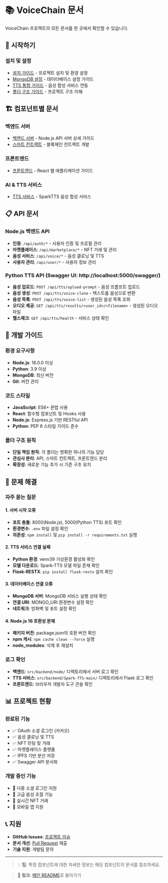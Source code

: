 # 📚 VoiceChain 문서

VoiceChain 프로젝트의 모든 문서를 한 곳에서 확인할 수 있습니다.

## 🚀 시작하기

### 설치 및 설정
- [설치 가이드](setup-guide.md) - 프로젝트 설치 및 환경 설정
- [MongoDB 설정](mongodb-setup.md) - 데이터베이스 설정 가이드
- [TTS 통합 가이드](tts-integration-guide.md) - 음성 합성 서비스 연동
- [폴더 구조 가이드](folder-structure.md) - 프로젝트 구조 이해

## 🏗️ 컴포넌트별 문서

### 백엔드 서버
- [백엔드 서버](components/backend.md) - Node.js API 서버 상세 가이드
- [스마트 컨트랙트](components/smart-contracts.md) - 블록체인 컨트랙트 개발

### 프론트엔드
- [프론트엔드](components/frontend.md) - React 웹 애플리케이션 가이드

### AI & TTS 서비스
- [TTS 서비스](components/tts-service.md) - SparkTTS 음성 합성 서비스

## 📋 API 문서

### Node.js 백엔드 API
- **인증**: `/api/auth/*` - 사용자 인증 및 프로필 관리
- **마켓플레이스**: `/api/marketplace/*` - NFT 거래 및 관리
- **음성 서비스**: `/api/voice/*` - 음성 클로닝 및 TTS
- **사용자 관리**: `/api/user/*` - 사용자 정보 관리

### Python TTS API (Swagger UI: http://localhost:5000/swagger/)
- **음성 업로드**: `POST /api/tts/upload-prompt` - 음성 프롬프트 업로드
- **음성 생성**: `POST /api/tts/voice-clone` - 텍스트를 음성으로 변환
- **음성 목록**: `POST /api/tts/voice-list` - 생성된 음성 목록 조회
- **오디오 제공**: `GET /api/tts/results/<user_id>/<filename>` - 생성된 오디오 파일
- **헬스체크**: `GET /api/tts/health` - 서비스 상태 확인

## 🔧 개발 가이드

### 환경 요구사항
- **Node.js**: 16.0.0 이상
- **Python**: 3.9 이상
- **MongoDB**: 최신 버전
- **Git**: 버전 관리

### 코드 스타일
- **JavaScript**: ES6+ 문법 사용
- **React**: 함수형 컴포넌트 및 Hooks 사용
- **Node.js**: Express.js 기반 RESTful API
- **Python**: PEP 8 스타일 가이드 준수

### 폴더 구조 원칙
- **단일 책임 원칙**: 각 폴더는 명확한 하나의 기능 담당
- **관심사 분리**: API, 스마트 컨트랙트, 프론트엔드 분리
- **확장성**: 새로운 기능 추가 시 기존 구조 유지

## 🐛 문제 해결

### 자주 묻는 질문

#### 1. 서버 시작 오류
- **포트 충돌**: 8000(Node.js), 5000(Python TTS) 포트 확인
- **환경변수**: `.env` 파일 설정 확인
- **의존성**: `npm install` 및 `pip install -r requirements.txt` 실행

#### 2. TTS 서비스 연결 실패
- **Python 환경**: venv39 가상환경 활성화 확인
- **모델 다운로드**: Spark-TTS 모델 파일 존재 확인
- **Flask-RESTX**: `pip install flask-restx` 설치 확인

#### 3. 데이터베이스 연결 오류
- **MongoDB 서버**: MongoDB 서비스 실행 상태 확인
- **연결 URI**: MONGO_URI 환경변수 설정 확인
- **네트워크**: 방화벽 및 포트 설정 확인

#### 4. Node.js 16 호환성 문제
- **패키지 버전**: package.json의 호환 버전 확인
- **npm 캐시**: `npm cache clean --force` 실행
- **node_modules**: 삭제 후 재설치

### 로그 확인
- **백엔드**: `src/backend/node/` 디렉토리에서 서버 로그 확인
- **TTS 서비스**: `src/backend/Spark-TTS-main/` 디렉토리에서 Flask 로그 확인
- **프론트엔드**: 브라우저 개발자 도구 콘솔 확인

## 📊 프로젝트 현황

### 완료된 기능
- ✅ OAuth 소셜 로그인 (카카오)
- ✅ 음성 클로닝 및 TTS
- ✅ NFT 민팅 및 거래
- ✅ 마켓플레이스 플랫폼
- ✅ IPFS 기반 분산 저장
- ✅ Swagger API 문서화

### 개발 중인 기능
- 🔄 다중 소셜 로그인 지원
- 🔄 고급 음성 조절 기능
- 🔄 실시간 NFT 거래
- 🔄 모바일 앱 지원

## 📞 지원

- **GitHub Issues**: [프로젝트 이슈](https://github.com/elevensheep/Voice_NFT_Trading/issues)
- **문서 개선**: [Pull Request](https://github.com/elevensheep/Voice_NFT_Trading/pulls) 제출
- **기술 지원**: 개발팀 문의

---

> 💡 **팁**: 특정 컴포넌트에 대한 자세한 정보는 해당 컴포넌트의 문서를 참조하세요.

> 🔗 **링크**: [메인 README](../README.md)로 돌아가기